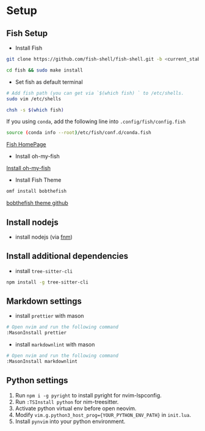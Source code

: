 # Setup

## Fish Setup

- Install Fish

```bash
git clone https://github.com/fish-shell/fish-shell.git -b <current_stable_version_branch>
```

```bash
cd fish && sudo make install
```

- Set fish as default terminal

```bash
# Add fish path (you can get via `$(which fish) ` to /etc/shells.
sudo vim /etc/shells
```

```bash
chsh -s $(which fish)
```

If you using `conda`, add the following line into `.config/fish/config.fish`

```bash
source (conda info --root)/etc/fish/conf.d/conda.fish
```

[Fish HomePage](https://fishshell.com/)

- Install oh-my-fish

[Install oh-my-fish](https://github.com/oh-my-fish/oh-my-fish)

- Install Fish Theme

```bash
omf install bobthefish
```

[bobthefish theme github](https://github.com/oh-my-fish/theme-bobthefish)

## Install nodejs

- install nodejs (via [fnm](https://github.com/Schniz/fnm?ref=hackernoon.com))

## Install additional dependencies

- install `tree-sitter-cli`

```bash
npm install -g tree-sitter-cli
```

## Markdown settings

- install `prettier` with mason

```bash
# Open nvim and run the following command
:MasonInstall prettier
```

- install `markdownlint` with mason

```bash
# Open nvim and run the following command
:MasonInstall markdownlint
```

## Python settings

1. Run `npm i -g pyright` to install pyright for nvim-lspconfig.
2. Run `:TSInstall python` for nim-treesitter.
3. Activate python virtual env before open neovim.
4. Modify `vim.g.python3_host_prog={YOUR_PYTHON_ENV_PATH}` in `init.lua`.
5. Install `pynvim` into your python environment.
